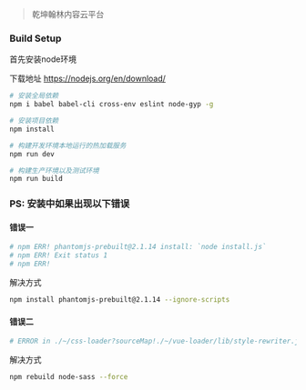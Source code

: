 
> 乾坤翰林内容云平台

### Build Setup

首先安装node环境

下载地址 https://nodejs.org/en/download/

``` bash
# 安装全局依赖
npm i babel babel-cli cross-env eslint node-gyp -g

# 安装项目依赖
npm install

# 构建开发环境本地运行的热加载服务
npm run dev

# 构建生产环境以及测试环境
npm run build

```


### PS: 安装中如果出现以下错误

#### 错误一
``` bash
# npm ERR! phantomjs-prebuilt@2.1.14 install: `node install.js`
# npm ERR! Exit status 1
# npm ERR!
```
解决方式

``` bash
npm install phantomjs-prebuilt@2.1.14 --ignore-scripts
```

#### 错误二
``` bash
# ERROR in ./~/css-loader?sourceMap!./~/vue-loader/lib/style-rewriter.js?id=data-v-2406a849&scoped=true!./~/sass-loader/lib/loader.js?sourceMap!./~/vue-loader/lib/selector.js?type=styles&index=0
```
解决方式
``` bash
npm rebuild node-sass --force
```